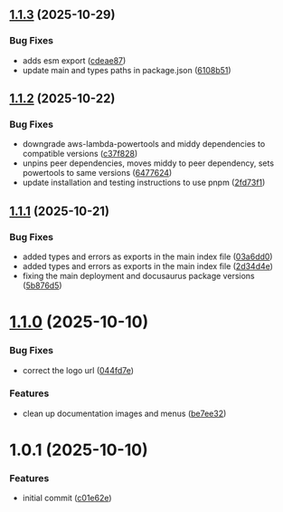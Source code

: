 ## [1.1.3](https://github.com/leighton-digital/lambda-toolkit/compare/v1.1.2...v1.1.3) (2025-10-29)


### Bug Fixes

* adds esm export ([cdeae87](https://github.com/leighton-digital/lambda-toolkit/commit/cdeae876d26bb1d5542d24cddd7a4065277c698b))
* update main and types paths in package.json ([6108b51](https://github.com/leighton-digital/lambda-toolkit/commit/6108b51d0becdf3372213ce84227855bf297f4bb))

## [1.1.2](https://github.com/leighton-digital/lambda-toolkit/compare/v1.1.1...v1.1.2) (2025-10-22)


### Bug Fixes

* downgrade aws-lambda-powertools and middy dependencies to compatible versions ([c37f828](https://github.com/leighton-digital/lambda-toolkit/commit/c37f828b634ed96875797aa121f32b4cc9ac9351))
* unpins peer dependencies, moves middy to peer dependency, sets powertools to same versions ([6477624](https://github.com/leighton-digital/lambda-toolkit/commit/647762471c0c5c00703fbc7ca72345a318834fe8))
* update installation and testing instructions to use pnpm ([2fd73f1](https://github.com/leighton-digital/lambda-toolkit/commit/2fd73f1b82d233d3988b028e867dd22c0d31573f))

## [1.1.1](https://github.com/leighton-digital/lambda-toolkit/compare/v1.1.0...v1.1.1) (2025-10-21)


### Bug Fixes

* added types and errors as exports in the main index file ([03a6dd0](https://github.com/leighton-digital/lambda-toolkit/commit/03a6dd03f4309ff21b441a2a65b38de0c8b28f90))
* added types and errors as exports in the main index file ([2d34d4e](https://github.com/leighton-digital/lambda-toolkit/commit/2d34d4e597fcb302d0b7c1618e6083e07bc3b331))
* fixing the main deployment and docusaurus package versions ([5b876d5](https://github.com/leighton-digital/lambda-toolkit/commit/5b876d5cfa9bb6dd62fb11a861a83071b5ab991e))

# [1.1.0](https://github.com/leighton-digital/lambda-toolkit/compare/v1.0.0...v1.1.0) (2025-10-10)


### Bug Fixes

* correct the logo url ([044fd7e](https://github.com/leighton-digital/lambda-toolkit/commit/044fd7e29bb560b5f759aa92dc32b17c68d4773f))


### Features

* clean up documentation images and menus ([be7ee32](https://github.com/leighton-digital/lambda-toolkit/commit/be7ee32c5d08c031624e4b33933b62bbc0798031))

# 1.0.1 (2025-10-10)


### Features

* initial commit ([c01e62e](https://github.com/leighton-digital/lambda-toolkit/commit/c01e62e4187fe9062006a1bf464004e6eb9bcd32))
